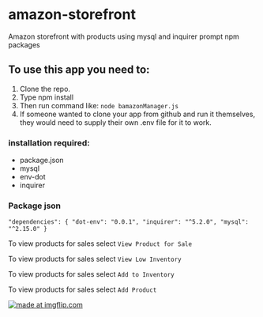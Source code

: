 # amazon-storefront
Amazon storefront with products using mysql and inquirer prompt npm packages

## To use this app you need to:
1. Clone the repo.
2. Type npm install
3. Then run command like: `node bamazonManager.js`
4. If someone wanted to clone your app from github and run it themselves, they would need to supply their own .env file for it to work.
  
### installation required:
  - package.json
  - mysql
  - env-dot
  - inquirer
  
 ### Package json
 
  `"dependencies": {
    "dot-env": "0.0.1",
    "inquirer": "^5.2.0",
    "mysql": "^2.15.0"
  }`
  
  To view products for sales select `View Product for Sale`
  
  To view products for sales select `View Low Inventory`
  
  To view products for sales select `Add to Inventory`
  
  To view products for sales select `Add Product`
  
  <a href="https://imgflip.com/gif/29buji"><img src="https://i.imgflip.com/29buji.gif" title="made at imgflip.com"/></a>
  
